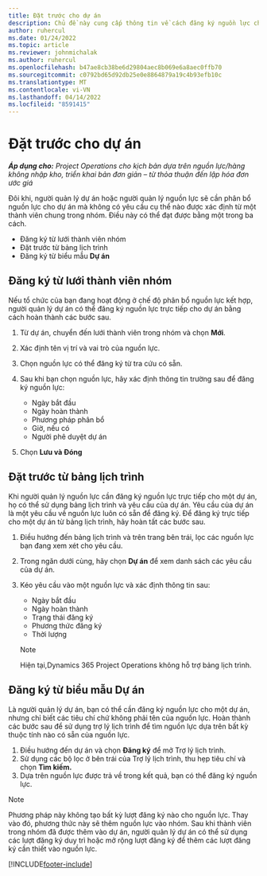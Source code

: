 ```yaml
---
title: Đặt trước cho dự án
description: Chủ đề này cung cấp thông tin về cách đăng ký nguồn lực cho một dự án.
author: ruhercul
ms.date: 01/24/2022
ms.topic: article
ms.reviewer: johnmichalak
ms.author: ruhercul
ms.openlocfilehash: b47ae8cb38be6d29804aec8b069e6a8aec0ffb70
ms.sourcegitcommit: c0792bd65d92db25e0e8864879a19c4b93efb10c
ms.translationtype: MT
ms.contentlocale: vi-VN
ms.lasthandoff: 04/14/2022
ms.locfileid: "8591415"
---
```

# <a name="book-to-a-project"></a>Đặt trước cho dự án

_**Áp dụng cho:** Project Operations cho kịch bản dựa trên nguồn lực/hàng không nhập kho, triển khai bản đơn giản – từ thỏa thuận đến lập hóa đơn ước giá_

Đôi khi, người quản lý dự án hoặc người quản lý nguồn lực sẽ cần phân bổ nguồn lực cho dự án mà không có yêu cầu cụ thể nào được xác định từ một thành viên chung trong nhóm. Điều này có thể đạt được bằng một trong ba cách.

- Đăng ký từ lưới thành viên nhóm
- Đặt trước từ bảng lịch trình
- Đăng ký từ biểu mẫu **Dự án**

## <a name="book-from-the-team-member-grid"></a>Đăng ký từ lưới thành viên nhóm

Nếu tổ chức của bạn đang hoạt động ở chế độ phân bổ nguồn lực kết hợp, người quản lý dự án có thể đăng ký nguồn lực trực tiếp cho dự án bằng cách hoàn thành các bước sau.

1. Từ dự án, chuyển đến lưới thành viên trong nhóm và chọn **Mới**.
2. Xác định tên vị trí và vai trò của nguồn lực.
3. Chọn nguồn lực có thể đăng ký từ tra cứu có sẵn.
4. Sau khi bạn chọn nguồn lực, hãy xác định thông tin trường sau để đăng ký nguồn lực:

    - Ngày bắt đầu
    - Ngày hoàn thành
    - Phương pháp phân bổ
    - Giờ, nếu có
    - Người phê duyệt dự án

6. Chọn **Lưu và Đóng**

## <a name="book-from-the-schedule-board"></a>Đặt trước từ bảng lịch trình

Khi người quản lý nguồn lực cần đăng ký nguồn lực trực tiếp cho một dự án, họ có thể sử dụng bảng lịch trình và yêu cầu của dự án. Yêu cầu của dự án là một yêu cầu về nguồn lực luôn có sẵn để đăng ký. Để đăng ký trực tiếp cho một dự án từ bảng lịch trình, hãy hoàn tất các bước sau.

1. Điều hướng đến bảng lịch trình và trên trang bên trái, lọc các nguồn lực bạn đang xem xét cho yêu cầu.
2. Trong ngăn dưới cùng, hãy chọn **Dự án** để xem danh sách các yêu cầu của dự án.
3. Kéo yêu cầu vào một nguồn lực và xác định thông tin sau:

    - Ngày bắt đầu
    - Ngày hoàn thành
    - Trạng thái đăng ký
    - Phương thức đăng ký
    - Thời lượng
   
   > [!NOTE]
   > Hiện tại,Dynamics 365 Project Operations không hỗ trợ bảng lịch trình.   

## <a name="book-from-the-project-form"></a>Đăng ký từ biểu mẫu Dự án

Là người quản lý dự án, bạn có thể cần đăng ký nguồn lực cho một dự án, nhưng chỉ biết các tiêu chí chứ không phải tên của nguồn lực. Hoàn thành các bước sau để sử dụng trợ lý lịch trình để tìm nguồn lực dựa trên bất kỳ thuộc tính nào có sẵn của nguồn lực. 

1. Điều hướng đến dự án và chọn **Đăng ký** để mở Trợ lý lịch trình.
2. Sử dụng các bộ lọc ở bên trái của Trợ lý lịch trình, thu hẹp tiêu chí và chọn **Tìm kiếm.**
3. Dựa trên nguồn lực được trả về trong kết quả, bạn có thể đăng ký nguồn lực.

> [!NOTE]
> Phương pháp này không tạo bất kỳ lượt đăng ký nào cho nguồn lực. Thay vào đó, phương thức này sẽ thêm nguồn lực vào nhóm. Sau khi thành viên trong nhóm đã được thêm vào dự án, người quản lý dự án có thể sử dụng các lượt đăng ký duy trì hoặc mở rộng lượt đăng ký để thêm các lượt đăng ký cần thiết vào nguồn lực.


[!INCLUDE[footer-include](../includes/footer-banner.md)]
